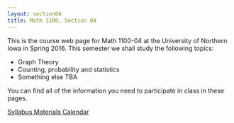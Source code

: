 ```yaml
---
layout: section04
title: Math 1100, Section 04
---
```


This is the course web page for Math 1100-04 at the
University of Northern Iowa in Spring 2016. This semester
we shall study the following topics:

  * Graph Theory
  * Counting, probability and statistics
  * Something else TBA

You can find all of the information you need to participate
in class in these pages.

<div class="btn-group btn-group-justified">
  <a class="btn btn-danger btn-lg" href="{{site.baseurl}}/section04/syllabus/">
    Syllabus
  </a>
  <a class="btn btn-warning btn-lg" href="{{site.baseurl}}/section04/materials/">
    Materials
  </a>
  <a class="btn btn-danger btn-lg" href="{{site.baseurl}}/section04/calendar/">
    Calendar
  </a>  
</div>
<div class="visible-xs visible-sm">
  <p>&nbsp;</p>
</div>
